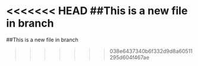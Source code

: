 <<<<<<< HEAD
##This is a new file in branch
=======
##This is a new file in branch
>>>>>>> 038e6437340b6f332d9d8a60511295d604f467ae
